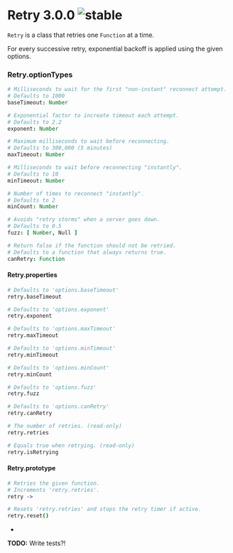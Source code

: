 
# Retry 3.0.0 ![stable](https://img.shields.io/badge/stability-stable-4EBA0F.svg?style=flat)

`Retry` is a class that retries one `Function` at a time.

For every successive retry, exponential backoff is applied using the given options.

### Retry.optionTypes

```coffee
# Milliseconds to wait for the first "non-instant" reconnect attempt.
# Defaults to 1000
baseTimeout: Number

# Exponential factor to increate timeout each attempt.
# Defaults to 2.2
exponent: Number

# Maximum milliseconds to wait before reconnecting.
# Defaults to 300,000 (5 minutes)
maxTimeout: Number

# Milliseconds to wait before reconnecting "instantly".
# Defaults to 10
minTimeout: Number

# Number of times to reconnect "instantly".
# Defaults to 2
minCount: Number

# Avoids "retry storms" when a server goes down.
# Defaults to 0.5
fuzz: [ Number, Null ]

# Return false if the function should not be retried.
# Defaults to a function that always returns true.
canRetry: Function
```

#### Retry.properties

```coffee
# Defaults to 'options.baseTimeout'
retry.baseTimeout

# Defaults to 'options.exponent'
retry.exponent

# Defaults to 'options.maxTimeout'
retry.maxTimeout

# Defaults to 'options.minTimeout'
retry.minTimeout

# Defaults to 'options.minCount'
retry.minCount

# Defaults to 'options.fuzz'
retry.fuzz

# Defaults to 'options.canRetry'
retry.canRetry

# The number of retries. (read-only)
retry.retries

# Equals true when retrying. (read-only)
retry.isRetrying
```

#### Retry.prototype

```coffee
# Retries the given function.
# Increments 'retry.retries'.
retry ->

# Resets 'retry.retries' and stops the retry timer if active.
retry.reset()
```

-

**TODO:** Write tests?!
